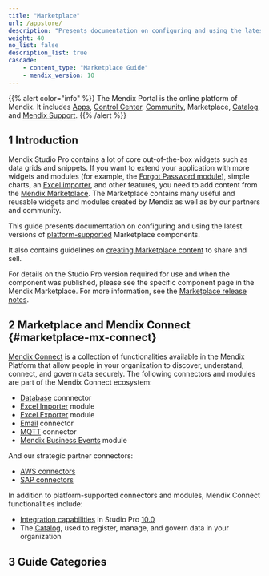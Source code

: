```yaml
---
title: "Marketplace"
url: /appstore/
description: "Presents documentation on configuring and using the latest versions of platform-supported components."
weight: 40
no_list: false 
description_list: true 
cascade:
    - content_type: "Marketplace Guide"
    - mendix_version: 10
---
```


{{% alert color="info" %}}
The Mendix Portal is the online platform of Mendix. It includes [Apps](/developerportal/), [Control Center](/control-center/), [Community](/community-tools/), Marketplace, [Catalog](/catalog/), and [Mendix Support](/support/).
{{% /alert %}}

## 1 Introduction

Mendix Studio Pro contains a lot of core out-of-the-box widgets such as data grids and snippets. If you want to extend your application with more widgets and modules (for example, the [Forgot Password module](https://marketplace.mendix.com/link/component/1296/)), simple charts, an [Excel importer](https://marketplace.mendix.com/link/component/1296/), and other features, you need to add content from the [Mendix Marketplace](https://marketplace.mendix.com/). The Marketplace contains many useful and reusable widgets and modules created by Mendix as well as by our partners and community.

This guide presents documentation on configuring and using the latest versions of [platform-supported](/appstore/overview/#category) Marketplace components.

It also contains guidelines on [creating Marketplace content](/appstore/creating-content/) to share and sell.

For details on the Studio Pro version required for use and when the component was published, please see the specific component page in the Mendix Marketplace. For more information, see the [Marketplace release notes](/releasenotes/marketplace/).

## 2 Marketplace and Mendix Connect {#marketplace-mx-connect}

[Mendix Connect](https://www.mendix.com/data-hub/) is a collection of functionalities available in the Mendix Platform that allow people in your organization to discover, understand, connect, and govern data securely. The following connectors and modules are part of the Mendix Connect ecosystem:

* [Database](/appstore/modules/database-connector/) connnector
* [Excel Importer](/appstore/modules/excel-importer/) module
* [Excel Exporter](/appstore/modules/excel-exporter/) module
* [Email](/appstore/modules/email-connector/) connector
* [MQTT](/appstore/modules/mqtt/) connector
* [Mendix Business Events](/appstore/services/business-events/) module

And our strategic partner connectors:

* [AWS connectors](/appstore/aws-modules/)
* [SAP connectors](/partners/sap/)

In addition to platform-supported connectors and modules, Mendix Connect functionalities include:

* [Integration capabilities](/refguide/integration/#integration-mx-connect) in Studio Pro [10.0](/releasenotes/studio-pro/10.0/)
* The [Catalog](/catalog/#catalog-mx-connect), used to register, manage, and govern data in your organization

## 3 Guide Categories
